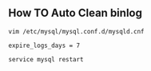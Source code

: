## How TO Auto Clean binlog
```
vim /etc/mysql/mysql.conf.d/mysqld.cnf
```

```
expire_logs_days = 7
```

```
service mysql restart
```
